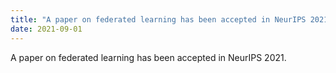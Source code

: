```yaml
---
title: "A paper on federated learning has been accepted in NeurIPS 2021."
date: 2021-09-01
---
```

A paper on federated learning has been accepted in NeurIPS 2021.
